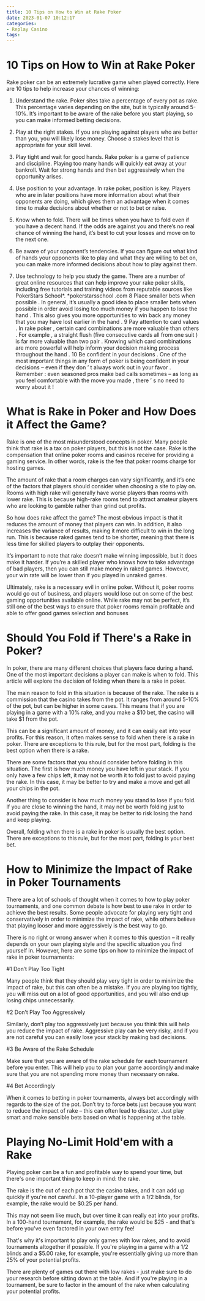 ```yaml
---
title: 10 Tips on How to Win at Rake Poker 
date: 2023-01-07 10:12:17
categories:
- Replay Casino
tags:
---
```



#  10 Tips on How to Win at Rake Poker 

Rake poker can be an extremely lucrative game when played correctly. Here are 10 tips to help increase your chances of winning:

1. Understand the rake. Poker sites take a percentage of every pot as rake. This percentage varies depending on the site, but is typically around 5-10%. It’s important to be aware of the rake before you start playing, so you can make informed betting decisions.

2. Play at the right stakes. If you are playing against players who are better than you, you will likely lose money. Choose a stakes level that is appropriate for your skill level.

3. Play tight and wait for good hands. Rake poker is a game of patience and discipline. Playing too many hands will quickly eat away at your bankroll. Wait for strong hands and then bet aggressively when the opportunity arises.

4. Use position to your advantage. In rake poker, position is key. Players who are in later positions have more information about what their opponents are doing, which gives them an advantage when it comes time to make decisions about whether or not to bet or raise.

5. Know when to fold. There will be times when you have to fold even if you have a decent hand. If the odds are against you and there’s no real chance of winning the hand, it’s best to cut your losses and move on to the next one.

6. Be aware of your opponent’s tendencies. If you can figure out what kind of hands your opponents like to play and what they are willing to bet on, you can make more informed decisions about how to play against them.

7. Use technology to help you study the game. There are a number of great online resources that can help improve your rake poker skills, including free tutorials and training videos from reputable sources like PokerStars School*.     *pokerstarsschool .com 8 Place smaller bets when possible . In general, it’s usually a good idea to place smaller bets when possible in order avoid losing too much money if you happen to lose the hand . This also gives you more opportunities to win back any money that you may have lost earlier in the hand .  9 Pay attention to card values . In rake poker , certain card combinations are more valuable than others . For example , a straight flush (five consecutive cards all from one suit ) is far more valuable than two pair . Knowing which card combinations are more powerful will help inform your decision making process throughout the hand . 10 Be confident in your decisions . One of the most important things in any form of poker is being confident in your decisions – even if they don ’ t always work out in your favor . Remember : even seasoned pros make bad calls sometimes – as long as you feel comfortable with the move you made , there ’ s no need to worry about it !

#  What is Rake in Poker and How Does it Affect the Game? 

Rake is one of the most misunderstood concepts in poker. Many people think that rake is a tax on poker players, but this is not the case. Rake is the compensation that online poker rooms and casinos receive for providing a gaming service. In other words, rake is the fee that poker rooms charge for hosting games. 

The amount of rake that a room charges can vary significantly, and it’s one of the factors that players should consider when choosing a site to play on. Rooms with high rake will generally have worse players than rooms with lower rake. This is because high-rake rooms tend to attract amateur players who are looking to gamble rather than grind out profits. 

So how does rake affect the game? The most obvious impact is that it reduces the amount of money that players can win. In addition, it also increases the variance of results, making it more difficult to win in the long run. This is because raked games tend to be shorter, meaning that there is less time for skilled players to outplay their opponents. 

It’s important to note that rake doesn’t make winning impossible, but it does make it harder. If you’re a skilled player who knows how to take advantage of bad players, then you can still make money in raked games. However, your win rate will be lower than if you played in unraked games. 

Ultimately, rake is a necessary evil in online poker. Without it, poker rooms would go out of business, and players would lose out on some of the best gaming opportunities available online. While rake may not be perfect, it’s still one of the best ways to ensure that poker rooms remain profitable and able to offer good games selection and bonuses

#  Should You Fold if There's a Rake in Poker? 

In poker, there are many different choices that players face during a hand. One of the most important decisions a player can make is when to fold. This article will explore the decision of folding when there is a rake in poker. 

The main reason to fold in this situation is because of the rake. The rake is a commission that the casino takes from the pot. It ranges from around 5-10% of the pot, but can be higher in some cases. This means that if you are playing in a game with a 10% rake, and you make a $10 bet, the casino will take $1 from the pot. 

This can be a significant amount of money, and it can easily eat into your profits. For this reason, it often makes sense to fold when there is a rake in poker. There are exceptions to this rule, but for the most part, folding is the best option when there is a rake. 

There are some factors that you should consider before folding in this situation. The first is how much money you have left in your stack. If you only have a few chips left, it may not be worth it to fold just to avoid paying the rake. In this case, it may be better to try and make a move and get all your chips in the pot. 

Another thing to consider is how much money you stand to lose if you fold. If you are close to winning the hand, it may not be worth folding just to avoid paying the rake. In this case, it may be better to risk losing the hand and keep playing. 

Overall, folding when there is a rake in poker is usually the best option. There are exceptions to this rule, but for the most part, folding is your best bet.

#  How to Minimize the Impact of Rake in Poker Tournaments 

There are a lot of schools of thought when it comes to how to play poker tournaments, and one common debate is how best to use rake in order to achieve the best results. Some people advocate for playing very tight and conservatively in order to minimize the impact of rake, while others believe that playing looser and more aggressively is the best way to go.

There is no right or wrong answer when it comes to this question – it really depends on your own playing style and the specific situation you find yourself in. However, here are some tips on how to minimize the impact of rake in poker tournaments:

#1 Don’t Play Too Tight

Many people think that they should play very tight in order to minimize the impact of rake, but this can often be a mistake. If you are playing too tightly, you will miss out on a lot of good opportunities, and you will also end up losing chips unnecessarily.

#2 Don’t Play Too Aggressively

Similarly, don’t play too aggressively just because you think this will help you reduce the impact of rake. Aggressive play can be very risky, and if you are not careful you can easily lose your stack by making bad decisions.

#3 Be Aware of the Rake Schedule 

Make sure that you are aware of the rake schedule for each tournament before you enter. This will help you to plan your game accordingly and make sure that you are not spending more money than necessary on rake.

#4 Bet Accordingly 

When it comes to betting in poker tournaments, always bet accordingly with regards to the size of the pot. Don’t try to force bets just because you want to reduce the impact of rake – this can often lead to disaster. Just play smart and make sensible bets based on what is happening at the table.

#  Playing No-Limit Hold'em with a Rake

Playing poker can be a fun and profitable way to spend your time, but there's one important thing to keep in mind: the rake.

The rake is the cut of each pot that the casino takes, and it can add up quickly if you're not careful. In a 10-player game with a $1/$2 blinds, for example, the rake would be $0.25 per hand.

This may not seem like much, but over time it can really eat into your profits. In a 100-hand tournament, for example, the rake would be $25 - and that's before you've even factored in your own entry fee!

That's why it's important to play only games with low rakes, and to avoid tournaments altogether if possible. If you're playing in a game with a $1/$2 blinds and a $5.00 rake, for example, you're essentially giving up more than 25% of your potential profits.

There are plenty of games out there with low rakes - just make sure to do your research before sitting down at the table. And if you're playing in a tournament, be sure to factor in the amount of the rake when calculating your potential profits.